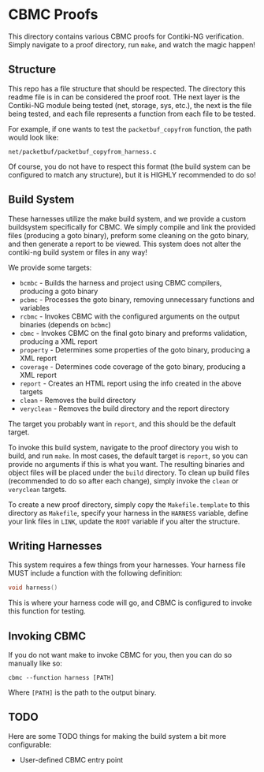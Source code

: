# CBMC Proofs

This directory contains various CBMC proofs for Contiki-NG verification.
Simply navigate to a proof directory, run `make`, and watch the magic happen!

## Structure

This repo has a file structure that should be respected.
The directory this readme file is in can be considered the proof root.
THe next layer is the Contiki-NG module being tested (net, storage, sys, etc.),
the next is the file being tested, and each file represents a function from each file to be tested. 

For example, if one wants to test the `packetbuf_copyfrom` function, the path would look like:

```
net/packetbuf/packetbuf_copyfrom_harness.c
```

Of course, you do not have to respect this format (the build system can be configured to match any structure),
but it is HIGHLY recommended to do so!

## Build System

These harnesses utilize the make build system, 
and we provide a custom buildsystem specifically for CBMC.
We simply compile and link the provided files (producing a goto binary),
preform some cleaning on the goto binary, and then generate a report to be viewed.
This system does not alter the contiki-ng build system or files in any way!

We provide some targets:

- `bcmbc` - Builds the harness and project using CBMC compilers, producing a goto binary
- `pcbmc` - Processes the goto binary, removing unnecessary functions and variables
- `rcbmc` - Invokes CBMC with the configured arguments on the output binaries (depends on `bcbmc`)
- `cbmc` - Invokes CBMC on the final goto binary and preforms validation, producing a XML report
- `property` - Determines some properties of the goto binary, producing a XML report
- `coverage` - Determines code coverage of the goto binary, producing a XML report
- `report` - Creates an HTML report using the info created in the above targets
- `clean` - Removes the build directory
- `veryclean` - Removes the build directory and the report directory

The target you probably want in `report`, and this should be the default target.

To invoke this build system, navigate to the proof directory you wish to build,
and run `make`. In most cases, the default target is `report`, so you can provide no arguments if this is what you want.
The resulting binaries and object files will be placed under the `build` directory.
To clean up build files (recommended to do so after each change),
simply invoke the `clean` or `veryclean` targets.

To create a new proof directory, simply copy the `Makefile.template` to this directory as `Makefile`,
specify your harness in the `HARNESS` variable, define your link files in `LINK`, update the `ROOT` variable
if you alter the structure.

## Writing Harnesses

This system requires a few things from your harnesses.
Your harness file MUST include a function with the following definition:

```C
void harness()
```

This is where your harness code will go, and CBMC is configured to invoke this function for testing.

## Invoking CBMC

If you do not want make to invoke CBMC for you,
then you can do so manually like so:

```
cbmc --function harness [PATH]
```

Where `[PATH]` is the path to the output binary.

## TODO

Here are some TODO things for making the build system a bit more configurable:

- User-defined CBMC entry point
